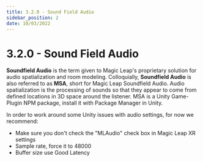 ```yaml
---
title: 3.2.0 - Sound Field Audio
sidebar_position: 2
date: 10/03/2022
---
```


# 3.2.0 - Sound Field Audio

**Soundfield Audio** is the term given to Magic Leap's proprietary solution for audio spatialization and room modeling. Colloquially,  **Soundfield Audio**  is also referred to as  **MSA**, short for Magic Leap Soundfield Audio. Audio spatialization is the processing of sounds so that they appear to come from defined locations in 3D space around the listener. MSA is a Unity Game-Plugin NPM package, install it with Package Manager in Unity.

In order to work around some Unity issues with audio settings, for now we recommend:

- Make sure you don't check the "MLAudio" check box in Magic Leap XR settings
- Sample rate, force it to 48000
- Buffer size use Good Latency
